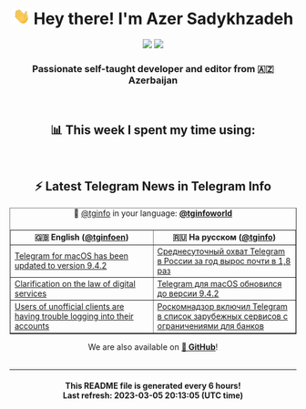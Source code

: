 <div align="center">
	<div>
		<h1>
      <img src="./assets/hi.gif" width="30px"> Hey there! I'm Azer Sadykhzadeh
    </h1>
    <img height="18" src="https://komarev.com/ghpvc/?username=sadykhzadeh&label=Views&color=2081c1&style=flat-square" />
		<a href="https://wakatime.com/@Azer"> <img height="18" src="https://wakatime.com/badge/user/f80ae27a-c328-426f-a381-bc84136e2dd6.svg" /> </a>
    <h3>
      Passionate self-taught developer and editor from 🇦🇿 Azerbaijan
    </h3>
  </div>
  <br>

<h2>📊 This week I spent my time using:</h2>

<!--START_SECTION:waka-->
<!--END_SECTION:waka-->

<br>

<h2>⚡️ Latest Telegram News in Telegram Info</h2>
  <table border>
		<tr>
			<th width="50%">🇬🇧 English (<a href="https://t.me/tginfoen">@tginfoen</a>)</th>
			<th>🇷🇺 На русском (<a href="https://t.me/tginfo">@tginfo</a>)</th>
		</tr>
		<caption>🚩 <a href="https://t.me/tginfo">@tginfo</a> in your language: <a href="https://t.me/tginfoworld"><b>@tginfoworld</b></a><caption/>
  <tr><td><a href="https://t.me/tginfoen/1619">Telegram for macOS has been updated to version 9.4.2</a></td>
    <td><a href="https://t.me/tginfo/3610">Среднесуточный охват Telegram в России за год вырос почти в 1,8 раз</a></td></tr><tr><td><a href="https://t.me/tginfoen/1618">Clarification on the law of digital services</a></td>
    <td><a href="https://t.me/tginfo/3609">Telegram для macOS обновился до версии 9.4.2</a></td></tr><tr><td><a href="https://t.me/tginfoen/1617">Users of unofficial clients are having trouble logging into their accounts</a></td>
    <td><a href="https://t.me/tginfo/3608">Роскомнадзор включил Telegram в список зарубежных сервисов с ограничениями для банков</a></td></tr>
</table>
We are also available on <a href="https://github.com/tginfo"><b>🐙 GitHub</b></a>!
</div>

<br>
<hr>
<h4 align="center">This README file is generated <b>every 6 hours</b>!</br>Last refresh: <b>2023-03-05 20:13:05 (UTC time)</b></h4>
